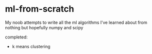 # ml-from-scratch
My noob attempts to write all the ml algorithms I've learned about from nothing but hopefully numpy and scipy

completed:
- k means clustering
